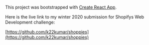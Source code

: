 This project was bootstrapped with [Create React App](https://github.com/facebook/create-react-app).

Here is the live link to my winter 2020 submission for Shopifys Web Development challenge:

[https://github.com/k22kumar/shoppies](https://github.com/k22kumar/shoppies)